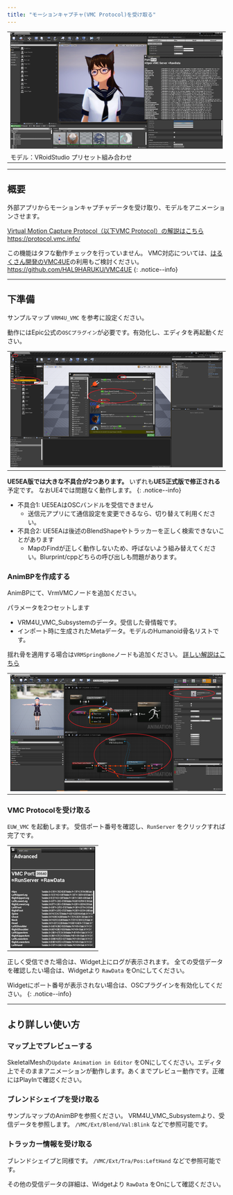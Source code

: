 ```yaml
---
title: "モーションキャプチャ(VMC Protocol)を受け取る"
---
```


||
|-|
|[![](./assets/images/small/08a_top.png)](../assets/images/08a_top.png)|
|モデル：VRoidStudio プリセット組み合わせ|

----

## 概要

外部アプリからモーションキャプチャデータを受け取り、モデルをアニメーションさせます。

[Virtual Motion Capture Protocol（以下VMC Protocol）の解説はこちら](https://protocol.vmc.info/)
https://protocol.vmc.info/

この機能はタフな動作チェックを行っていません。
VMC対応については、[はるくさん開発のVMC4UE](https://github.com/HAL9HARUKU/VMC4UE)の利用もご検討ください。
https://github.com/HAL9HARUKU/VMC4UE
{: .notice--info}

----

## 下準備

サンプルマップ `VRM4U_VMC` を参考に設定ください。

動作にはEpic公式の`OSCプラグイン`が必要です。有効化し、エディタを再起動ください。

||
|-|
|[![](./assets/images/small/08a_plugin.png)](../assets/images/small/08a_plugin.png)|


**UE5EA版では大きな不具合が2つあります。**
いずれも**UE5正式版で修正される**予定です。
なおUE4では問題なく動作します。
{: .notice--info}

 - 不具合1: UE5EAはOSCバンドルを受信できません
   - 送信元アプリにて通信設定を変更できるなら、切り替えて利用ください。
 - 不具合2: UE5EAは後述のBlendShapeやトラッカーを正しく検索できないことがあります
   - MapのFindが正しく動作しないため、呼ばないよう組み替えてください。Blurprint/cppどちらの呼び出しも問題があります。

### AnimBPを作成する

AnimBPにて、VrmVMCノードを追加ください。

パラメータを2つセットします
 - VRM4U_VMC_Subsystemのデータ。受信した骨情報です。
 - インポート時に生成されたMetaデータ。モデルのHumanoid骨名リストです。

揺れ骨を適用する場合は`VRMSpringBone`ノードも追加ください。
[詳しい解説はこちら](../01_animation/)

||
|-|
|[![](./assets/images/small/08a_node.png)](../assets/images/small/08a_node.png)|


### VMC Protocolを受け取る

`EUW_VMC` を起動します。
受信ポート番号を確認し、`RunServer` をクリックすれば完了です。

||
|-|
|[![](./assets/images/small/08a_panel.png)](../assets/images/small/08a_panel.png)|

正しく受信できた場合は、Widget上にログが表示されます。
全ての受信データを確認したい場合は、Widgetより `RawData` をOnにしてください。


Widgetにポート番号が表示されない場合は、OSCプラグインを有効化してください。
{: .notice--info}

----

## より詳しい使い方

### マップ上でプレビューする

SkeletalMeshの`Update Animation in Editor` をONにしてください。エディタ上でそのままアニメーションが動作します。あくまでプレビュー動作です。正確にはPlayInで確認ください。

### ブレンドシェイプを受け取る

サンプルマップのAnimBPを参照ください。
VRM4U_VMC_Subsystemより、受信データを参照します。
`/VMC/Ext/Blend/Val:Blink` などで参照可能です。

### トラッカー情報を受け取る

ブレンドシェイプと同様です。
`/VMC/Ext/Tra/Pos:LeftHand` などで参照可能です。

その他の受信データの詳細は、Widgetより `RawData` をOnにして確認ください。
